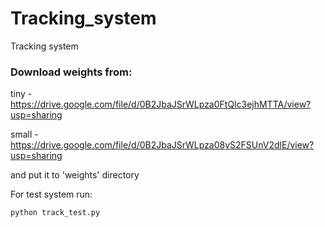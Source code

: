 # Tracking_system
Tracking system

### Download weights from:

tiny - https://drive.google.com/file/d/0B2JbaJSrWLpza0FtQlc3ejhMTTA/view?usp=sharing

small - https://drive.google.com/file/d/0B2JbaJSrWLpza08yS2FSUnV2dlE/view?usp=sharing

and put it to 'weights' directory

For test system run:
```
python track_test.py
